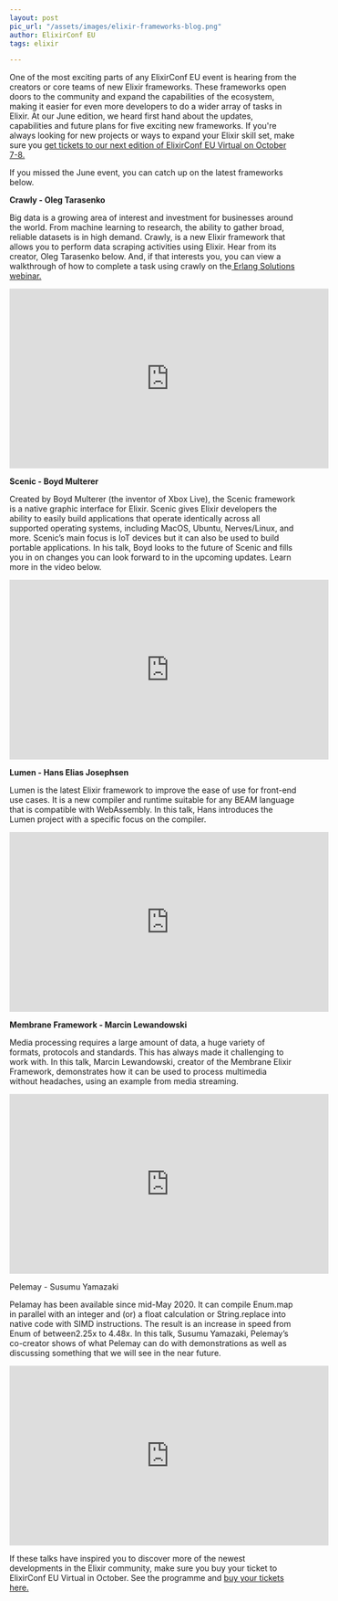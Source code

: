 ```yaml
---
layout: post
pic_url: "/assets/images/elixir-frameworks-blog.png"
author: ElixirConf EU
tags: elixir

---
```

One of the most exciting parts of any ElixirConf EU event is hearing from the creators or core teams of new Elixir frameworks. These frameworks open doors to the community and expand the capabilities of the ecosystem, making it easier for even more developers to do a wider array of tasks in Elixir. At our June edition, we heard first hand about the updates, capabilities and future plans for five exciting new frameworks. If you're always looking for new projects or ways to expand your Elixir skill set, make sure you [get tickets to our next edition of ElixirConf EU Virtual on October 7-8.](https://www.elixirconf.eu/#register "tickets")

If you missed the June event, you can catch up on the latest frameworks below.

**Crawly - Oleg Tarasenko**

Big data is a growing area of interest and investment for businesses around the world. From machine learning to research, the ability to gather broad, reliable datasets is in high demand. Crawly, is a new Elixir framework that allows you to perform data scraping activities using Elixir. Hear from its creator, Oleg Tarasenko below. And, if that interests you, you can view a walkthrough of how to complete a task using crawly on the[ Erlang Solutions webinar.](https://www.erlang-solutions.com/resources/webinars.html#how-to-use-web-scraping-in-elixir-to-gather-useful-data-erlang-solutions-webinar-58)

<iframe width="560" height="315" src="https://www.youtube.com/embed/vOC85IEKMsM" frameborder="0" allow="accelerometer; autoplay; encrypted-media; gyroscope; picture-in-picture" allowfullscreen></iframe>

**Scenic - Boyd Multerer**

Created by Boyd Multerer (the inventor of Xbox Live), the Scenic framework is a native graphic interface for Elixir. Scenic gives Elixir developers the ability to easily build applications that operate identically across all supported operating systems, including MacOS, Ubuntu, Nerves/Linux, and more. Scenic’s main focus is IoT devices but it can also be used to build portable applications. In his talk, Boyd looks to the future of Scenic and fills you in on changes you can look forward to in the upcoming updates. Learn more in the video below.

<iframe width="560" height="315" src="https://www.youtube.com/embed/GwMwMft2FP8" frameborder="0" allow="accelerometer; autoplay; encrypted-media; gyroscope; picture-in-picture" allowfullscreen></iframe>

  
**Lumen - Hans Elias Josephsen**

Lumen is the latest Elixir framework to improve the ease of use for front-end use cases. It is a new compiler and runtime suitable for any BEAM language that is compatible with WebAssembly. In this talk, Hans introduces the Lumen project with a specific focus on the compiler.

<iframe width="560" height="315" src="https://www.youtube.com/embed/kkA9rtMPyBs" frameborder="0" allow="accelerometer; autoplay; encrypted-media; gyroscope; picture-in-picture" allowfullscreen></iframe>


**Membrane Framework - Marcin Lewandowski**

Media processing requires a large amount of data, a huge variety of formats, protocols and standards. This has always made it challenging to work with. In this talk, Marcin Lewandowski, creator of the Membrane Elixir Framework, demonstrates how it can be used to process multimedia without headaches, using an example from media streaming.

<iframe width="560" height="315" src="https://www.youtube.com/embed/zJjrEaZZ72Y" frameborder="0" allow="accelerometer; autoplay; encrypted-media; gyroscope; picture-in-picture" allowfullscreen></iframe>


Pelemay - Susumu Yamazaki

Pelamay has been available since mid-May 2020. It can compile Enum.map in parallel with an integer and (or) a float calculation or String.replace into native code with SIMD instructions. The result is an increase in speed from Enum of between2.25x to 4.48x. In this talk, Susumu Yamazaki, Pelemay’s co-creator shows of what Pelemay can do with demonstrations as well as discussing something that we will see in the near future.

<iframe width="560" height="315" src="https://www.youtube.com/embed/00AECbsSK28" frameborder="0" allow="accelerometer; autoplay; encrypted-media; gyroscope; picture-in-picture" allowfullscreen></iframe>


If these talks have inspired you to discover more of the newest developments in the Elixir community, make sure you buy your ticket to ElixirConf EU Virtual in October. See the programme and [buy your tickets here.](https://www.elixirconf.eu/)